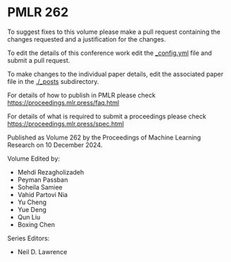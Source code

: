 # PMLR 262

To suggest fixes to this volume please make a pull request containing the changes requested and a justification for the changes.

To edit the details of this conference work edit the [_config.yml](./_config.yml) file and submit a pull request.

To make changes to the individual paper details, edit the associated paper file in the [./_posts](./_posts) subdirectory.

For details of how to publish in PMLR please check https://proceedings.mlr.press/faq.html

For details of what is required to submit a proceedings please check https://proceedings.mlr.press/spec.html



Published as Volume 262 by the Proceedings of Machine Learning Research on 10 December 2024.

Volume Edited by:
  * Mehdi Rezagholizadeh
  * Peyman Passban
  * Soheila Samiee
  * Vahid Partovi Nia
  * Yu Cheng
  * Yue Deng
  * Qun Liu
  * Boxing Chen

Series Editors:
  * Neil D. Lawrence
